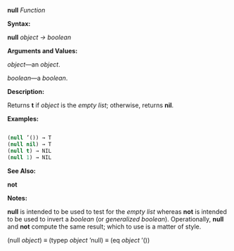 **null** *Function* 



**Syntax:** 



**null** *object → boolean* 



**Arguments and Values:** 



*object*—an *object*. 



*boolean*—a *boolean*. 







 



 



**Description:** 



Returns **t** if *object* is the *empty list*; otherwise, returns **nil**. 



**Examples:**
```lisp

(null ’()) → T 
(null nil) → T 
(null t) → NIL 
(null 1) → NIL 

```
**See Also:** 



**not** 



**Notes:** 



**null** is intended to be used to test for the *empty list* whereas **not** is intended to be used to invert a *boolean* (or *generalized boolean*). Operationally, **null** and **not** compute the same result; which to use is a matter of style. 



(null *object*) *≡* (typep *object* ’null) *≡* (eq *object* ’()) 



